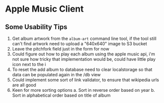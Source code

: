 # Apple Music Client

## Some Usability Tips

1. Get album artwork from the `album-art` command line tool, if the tool still can't find artwork need to upload a "640x640" image to S3 bucket
2. Leave the pitchfork field just in the form for now
3. Could figure out how to play each album using the apple music api, i'm not sure how tricky that implementation would be, could have little play icon next to the i
4. To reset the add album to database need to clear localstorage so that data can be populated again in the /db view
5. Could implement some sort of link validator, to ensure that wikipedia urls are all good
6. Keen for more sorting options
  a. Sort in reverse order based on year
  b. Sort in alphabetical order based on title of album